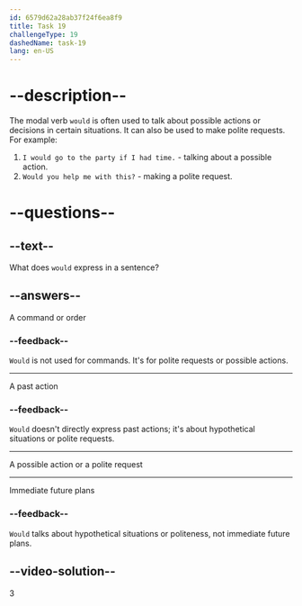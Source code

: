 ```yaml
---
id: 6579d62a28ab37f24f6ea8f9
title: Task 19
challengeType: 19
dashedName: task-19
lang: en-US
---
```


# --description--

The modal verb `would` is often used to talk about possible actions or decisions in certain situations. It can also be used to make polite requests. For example:

1. `I would go to the party if I had time.` - talking about a possible action.
2. `Would you help me with this?` - making a polite request.

# --questions--

## --text--

What does `would` express in a sentence?

## --answers--

A command or order

### --feedback--

`Would` is not used for commands. It's for polite requests or possible actions.

---

A past action

### --feedback--

`Would` doesn't directly express past actions; it's about hypothetical situations or polite requests.

---

A possible action or a polite request

---

Immediate future plans

### --feedback--

`Would` talks about hypothetical situations or politeness, not immediate future plans.

## --video-solution--

3
